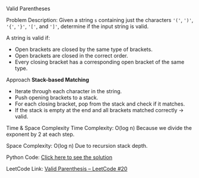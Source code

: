 Valid Parentheses

Problem Description:
Given a string `s` containing just the characters `'('`, `')'`, `'{'`, `'}'`, `'['`, and `']'`, determine if the input string is valid.

A string is valid if:
- Open brackets are closed by the same type of brackets.
- Open brackets are closed in the correct order.
- Every closing bracket has a corresponding open bracket of the same type.

Approach
**Stack-based Matching**
  - Iterate through each character in the string.
  - Push opening brackets to a stack.
  - For each closing bracket, pop from the stack and check if it matches.
  - If the stack is empty at the end and all brackets matched correctly → valid.

Time & Space Complexity
Time Complexity: O(log n)
Because we divide the exponent by 2 at each step.

Space Complexity: O(log n)
Due to recursion stack depth.

Python Code:
[Click here to see the solution](https://github.com/sudeff/Leetcode-practices/blob/main/Valid-Parantheses/solution)

LeetCode Link:
[Valid Parenthesis – LeetCode #20](https://leetcode.com/problems/valid-parentheses/description/)
